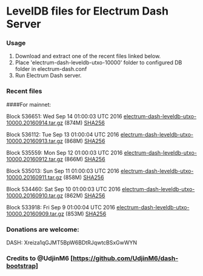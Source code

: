 # LevelDB files for Electrum Dash Server

### Usage

1. Download and extract one of the recent files linked below.
2. Place 'electrum-dash-leveldb-utxo-10000' folder to configured DB folder in electrum-dash.conf
3. Run Electrum Dash server.

### Recent files

####For mainnet:

Block 536651: Wed Sep 14 01:00:03 UTC 2016 [electrum-dash-leveldb-utxo-10000.20160914.tar.gz](https://transfer.sh/rBW9F/electrum-dash-leveldb-utxo-10000.20160914.tar.gz) (874M) [SHA256](https://transfer.sh/ZGqgW/electrum-dash-leveldb-utxo-10000.20160914.tar.gz.sha256)

Block 536112: Tue Sep 13 01:00:04 UTC 2016 [electrum-dash-leveldb-utxo-10000.20160913.tar.gz](https://transfer.sh/s1oPP/electrum-dash-leveldb-utxo-10000.20160913.tar.gz) (868M) [SHA256](https://transfer.sh/bR2rL/electrum-dash-leveldb-utxo-10000.20160913.tar.gz.sha256)

Block 535559: Mon Sep 12 01:00:03 UTC 2016 [electrum-dash-leveldb-utxo-10000.20160912.tar.gz](https://transfer.sh/sCuUb/electrum-dash-leveldb-utxo-10000.20160912.tar.gz) (866M) [SHA256](https://transfer.sh/owJOM/electrum-dash-leveldb-utxo-10000.20160912.tar.gz.sha256)

Block 535013: Sun Sep 11 01:00:03 UTC 2016 [electrum-dash-leveldb-utxo-10000.20160911.tar.gz](https://transfer.sh/kNUAI/electrum-dash-leveldb-utxo-10000.20160911.tar.gz) (858M) [SHA256](https://transfer.sh/nKZon/electrum-dash-leveldb-utxo-10000.20160911.tar.gz.sha256)

Block 534460: Sat Sep 10 01:00:03 UTC 2016 [electrum-dash-leveldb-utxo-10000.20160910.tar.gz](https://transfer.sh/Lh4q3/electrum-dash-leveldb-utxo-10000.20160910.tar.gz) (862M) [SHA256](https://transfer.sh/MjQt6/electrum-dash-leveldb-utxo-10000.20160910.tar.gz.sha256)

Block 533918: Fri Sep  9 01:00:04 UTC 2016 [electrum-dash-leveldb-utxo-10000.20160909.tar.gz](https://transfer.sh/97zCI/electrum-dash-leveldb-utxo-10000.20160909.tar.gz) (853M) [SHA256](https://transfer.sh/qqirD/electrum-dash-leveldb-utxo-10000.20160909.tar.gz.sha256)

### Donations are welcome:

DASH: Xreiza1qGJMT5BpW6BDtRJqwtcBSxGwWYN

### Credits to @UdjinM6 [https://github.com/UdjinM6/dash-bootstrap]
